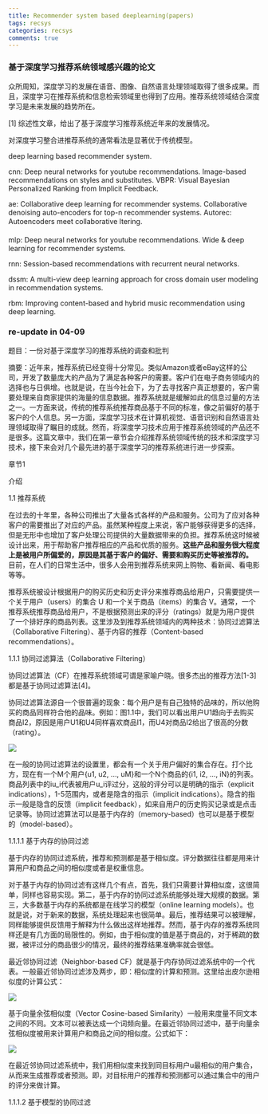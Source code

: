 ```yaml
---
title: Recommender system based deeplearning(papers)
tags: recsys
categories: recsys
comments: true
---
```


### 基于深度学习推荐系统领域感兴趣的论文

<!--more-->

众所周知，深度学习的发展在语音、图像、自然语言处理领域取得了很多成果。而且，深度学习在推荐系统和信息检索领域里也得到了应用。推荐系统领域结合深度学习是未来发展的趋势所在。

[1] 综述性文章，给出了基于深度学习推荐系统近年来的发展情况。

对深度学习整合进推荐系统的通常看法是显著优于传统模型。

deep learning based recommender system.

cnn: Deep neural networks for youtube recommendations. Image-based recommendations on styles and
substitutes. VBPR: Visual Bayesian Personalized Ranking from Implicit Feedback.

ae: Collaborative deep learning for recommender systems. Collaborative denoising auto-encoders for top-n recommender
systems. Autorec: Autoencoders meet collaborative ltering.

mlp: Deep neural networks for youtube recommendations. Wide & deep learning for recommender systems.

rnn: Session-based recommendations with recurrent neural networks.

dssm: A multi-view deep learning approach for cross domain user modeling
in recommendation systems.

rbm: Improving content-based and hybrid music recommendation using deep learning.

### re-update in 04-09

题目：一份对基于深度学习的推荐系统的调查和批判

摘要：近年来，推荐系统已经变得十分常见。类似Amazon或者eBay这样的公司，开发了数量庞大的产品为了满足各种客户的需要。客户们在电子商务领域内的选择也与日俱增。也就是说，在当今社会下，为了去寻找客户真正想要的，客户需要处理来自商家提供的海量的信息数据。推荐系统就是缓解如此的信息过量的方法之一。一方面来说，传统的推荐系统推荐商品基于不同的标准，像之前偏好的基于客户的个人信息。另一方面，深度学习技术在计算机视觉、语音识别和自然语言处理领域取得了瞩目的成就。然而，将深度学习技术应用于推荐系统领域的产品还不是很多。这篇文章中，我们在第一章节会介绍推荐系统领域传统的技术和深度学习技术，接下来会对几个最先进的基于深度学习的推荐系统进行进一步探索。

章节1

介绍

1.1 推荐系统

在过去的十年里，各种公司推出了大量各式各样的产品和服务。公司为了应对各种客户的需要推出了对应的产品。虽然某种程度上来说，客户能够获得更多的选择，但是无形中也增加了客户处理公司提供的大量数据带来的负担。推荐系统这时候被设计出来，用于帮助客户推荐相应的产品和优质的服务。**这些产品和服务很大程度上是被用户所偏爱的，原因是其基于客户的偏好、需要和购买历史等被推荐的。** 目前，在人们的日常生活中，很多人会用到推荐系统来网上购物、看新闻、看电影等等。

推荐系统被设计根据用户的购买历史和历史评分来推荐商品给用户，只需要提供一个关于用户（users）的集合 U 和一个关于商品（items）的集合 V。通常，一个推荐系统推荐商品给用户，不是根据预测出来的评分（ratings）就是为用户提供了一个排好序的商品列表。这里涉及到推荐系统领域内的两种技术：协同过滤算法（Collaborative Filtering）、基于内容的推荐（Content-based recommendations）。

1.1.1 协同过滤算法（Collaborative Filtering）

协同过滤算法（CF）在推荐系统领域可谓是家喻户晓。很多杰出的推荐方法[1-3]都是基于协同过滤算法[4]。

协同过滤算法源自一个很普遍的现象：每个用户是有自己独特的品味的，所以他购买的商品同样符合他的品味。例如：图1.1中，我们可以看出用户U1趋向于去购买商品I2，原因是用户U1和U4同样喜欢商品I1，而U4对商品I2给出了很高的分数（rating）。

![](http://oslivcbny.bkt.clouddn.com/20180410000238.png)

在一般的协同过滤算法的设置里，都会有一个关于用户偏好的集合存在。打个比方，现在有一个M个用户{u1, u2, ..., uM}和一个N个商品的{i1, i2, ..., iN}的列表。商品列表中的iu_i代表被用户u_i评过分，这般的评分可以是明确的指示（explicit indications），1-5范围内，或者是隐含的指示（implicit indications）。隐含的指示一般是隐含的反馈（implicit feedback），如来自用户的历史购买记录或是点击记录等。协同过滤算法可以是基于内存的（memory-based）也可以是基于模型的（model-based）。

1.1.1.1 基于内存的协同过滤

基于内存的协同过滤系统，推荐和预测都是基于相似度。评分数据往往都是用来计算用户和商品之间的相似度或者是权重信息。

对于基于内存的协同过滤有这样几个有点，首先，我们只需要计算相似度，这很简单，同样也容易实现。第二，基于内存的协同过滤系统能够处理大规模的数据。第三，大多数基于内存的系统都是在线学习的模型（online learning
models）。也就是说，对于新来的数据，系统处理起来也很简单。最后，推荐结果可以被理解，同样能够提供反馈用于解释为什么做出这样地推荐。然而，基于内存的推荐系统同样还是有几方面的局限性的。例如，由于相似度的值是基于商品的，对于稀疏的数据，被评过分的商品很少的情况，最终的推荐结果准确率就会很低。

最近邻协同过滤（Neighbor-based CF）就是基于内存协同过滤系统中的一个代表。一般最近邻协同过滤涉及两步，即：相似度的计算和预测。这里给出皮尔逊相似度的计算公式：

![](http://oslivcbny.bkt.clouddn.com/20180410003316.png)

基于向量余弦相似度（Vector Cosine-based Similarity）一般用来度量不同文本之间的不同。文本可以被表达成一个词频向量。在最近邻协同过滤中，基于向量余弦相似度被用来计算用户和商品之间的相似度。公式如下：

![](http://oslivcbny.bkt.clouddn.com/20180410003846.png)

在最近邻协同过滤系统中，我们用相似度来找到同目标用户u最相似的用户集合，从而来生成推荐或者预测。即，对目标用户的推荐和预测都可以通过集合中的用户的评分来做计算。

1.1.1.2 基于模型的协同过滤
